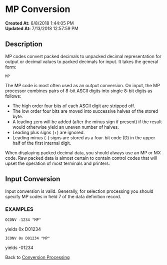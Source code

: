 # MP Conversion

**Created At:** 6/8/2018 1:44:05 PM  
**Updated At:** 7/13/2018 12:57:59 PM  


## Description 

MP codes convert packed decimals to unpacked decimal representation for output or decimal values to packed decimals for input. It takes the general form:

```
MP
```



The MP code is most often used as an output conversion. On input, the MP processor combines pairs of 8-bit ASCII digits into single 8-bit digits as follows:

- The high order four bits of each ASCII digit are stripped off.
- The low order four bits are moved into successive halves of the stored byte.
- A leading zero will be added (after the minus sign if present) if the result would otherwise yield an uneven number of halves.
- Leading plus signs (+) are ignored.
- Leading minus (-) signs are stored as a four-bit code (D) in the upper half of the first internal digit.


When displaying packed decimal data, you should always use an MP or MX code. Raw packed data is almost certain to contain control codes that will upset the operation of most terminals and printers.



## Input Conversion 

Input conversion is valid. Generally, for selection processing you should specify MP codes in field 7 of the data definition record.



### EXAMPLES

`OCONV -1234 "MP"`

yields 0x D01234

`ICONV 0x D01234 "MP"`

yields -01234



Back to [Conversion Processing](321577-conversion-processing)
